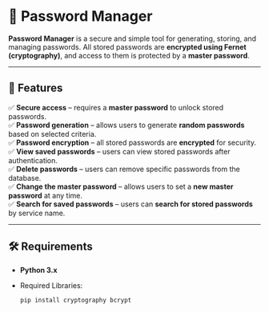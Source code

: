 # 🔑 Password Manager  

**Password Manager** is a secure and simple tool for generating, storing, and managing passwords. All stored passwords are **encrypted using Fernet (cryptography)**, and access to them is protected by a **master password**.  

---

## 📌 Features  

✅ **Secure access** – requires a **master password** to unlock stored passwords.  
✅ **Password generation** – allows users to generate **random passwords** based on selected criteria.  
✅ **Password encryption** – all stored passwords are **encrypted** for security.  
✅ **View saved passwords** – users can view stored passwords after authentication.  
✅ **Delete passwords** – users can remove specific passwords from the database.  
✅ **Change the master password** – allows users to set a **new master password** at any time.  
✅ **Search for saved passwords** – users can **search for stored passwords** by service name.  

---

## 🛠️ Requirements  

- **Python 3.x**  
- Required Libraries:  

  ```bash
  pip install cryptography bcrypt